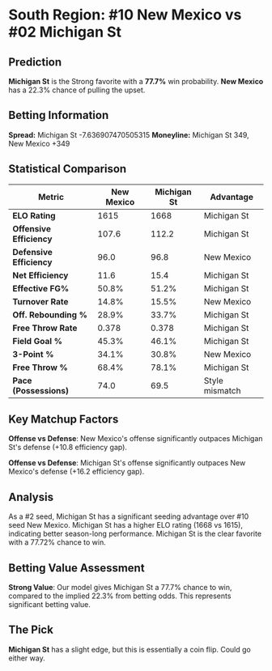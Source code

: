 # South Region: #10 New Mexico vs #02 Michigan St

## Prediction
**Michigan St** is the Strong favorite with a **77.7%** win probability.
**New Mexico** has a 22.3% chance of pulling the upset.

## Betting Information
**Spread:** Michigan St -7.636907470505315
**Moneyline:** Michigan St 349, New Mexico +349

## Statistical Comparison

| Metric | New Mexico | Michigan St | Advantage |
|--------|-----------------|-----------------|----------|
| **ELO Rating** | 1615 | 1668 | Michigan St |
| **Offensive Efficiency** | 107.6 | 112.2 | Michigan St |
| **Defensive Efficiency** | 96.0 | 96.8 | New Mexico |
| **Net Efficiency** | 11.6 | 15.4 | Michigan St |
| **Effective FG%** | 50.8% | 51.2% | Michigan St |
| **Turnover Rate** | 14.8% | 15.5% | New Mexico |
| **Off. Rebounding %** | 28.9% | 33.7% | Michigan St |
| **Free Throw Rate** | 0.378 | 0.378 | Michigan St |
| **Field Goal %** | 45.3% | 46.1% | Michigan St |
| **3-Point %** | 34.1% | 30.8% | New Mexico |
| **Free Throw %** | 68.4% | 78.1% | Michigan St |
| **Pace (Possessions)** | 74.0 | 69.5 | Style mismatch |

## Key Matchup Factors

**Offense vs Defense**: New Mexico's offense significantly outpaces Michigan St's defense (+10.8 efficiency gap).

**Offense vs Defense**: Michigan St's offense significantly outpaces New Mexico's defense (+16.2 efficiency gap).

## Analysis

As a #2 seed, Michigan St has a significant seeding advantage over #10 seed New Mexico. Michigan St has a higher ELO rating (1668 vs 1615), indicating better season-long performance. Michigan St is the clear favorite with a 77.72% chance to win.

## Betting Value Assessment

**Strong Value**: Our model gives Michigan St a 77.7% chance to win, compared to the implied 22.3% from betting odds. This represents significant betting value.

## The Pick

**Michigan St** has a slight edge, but this is essentially a coin flip. Could go either way.

